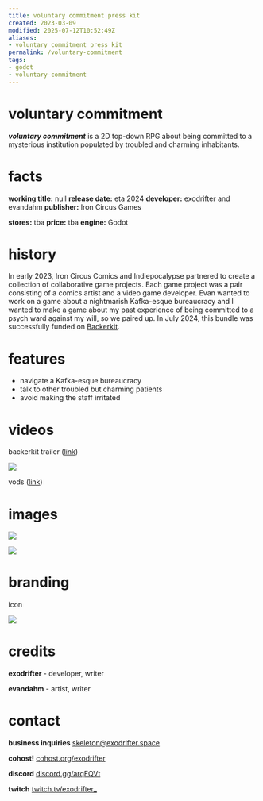 ```yaml
---
title: voluntary commitment press kit
created: 2023-03-09
modified: 2025-07-12T10:52:49Z
aliases:
- voluntary commitment press kit
permalink: /voluntary-commitment
tags:
- godot
- voluntary-commitment
---
```


# voluntary commitment

_**voluntary commitment**_ is a 2D top-down RPG about being committed to a mysterious institution populated by troubled and charming inhabitants.

# facts

<div class="flex">
<div style="flex-grow: 1">

**working title:** null
**release date:** eta 2024
**developer:** exodrifter and evandahm
**publisher:** Iron Circus Games

</div>
<div style="flex-grow: 1">

**stores:** tba
**price:** tba
**engine:** Godot

</div>
</div>

# history

In early 2023, Iron Circus Comics and Indiepocalypse partnered to create a collection of collaborative game projects. Each game project was a pair consisting of a comics artist and a video game developer. Evan wanted to work on a game about a nightmarish Kafka-esque bureaucracy and I wanted to make a game about my past experience of being committed to a psych ward against my will, so we paired up. In July 2024, this bundle was successfully funded on [Backerkit](https://www.backerkit.com/c/projects/iron-circus-comics/iron-circus-x-indiepocalypse-say-hello-to-iron-circus-games).

# features

- navigate a Kafka-esque bureaucracy
- talk to other troubled but charming patients
- avoid making the staff irritated

# videos

backerkit trailer ([link](https://www.youtube.com/watch?v=dB1KTTKYbag))

![](https://www.youtube.com/watch?v=dB1KTTKYbag)

vods ([link](https://vods.exodrifter.space/tag/null/))

# images

![](screen-1.png)

![](screen-2.png)

# branding

icon

![](icon.svg)

# credits

**exodrifter** - developer, writer

**evandahm** - artist, writer

# contact

**business inquiries** [skeleton@exodrifter.space](mailto:skeleton@exodrifter.space)

**cohost!** [cohost.org/exodrifter](https://cohost.org/exodrifter)

**discord** [discord.gg/arqFQVt](https://discord.gg/arqFQVt)

**twitch** [twitch.tv/exodrifter_](https://twitch.tv/exodrifter_)
